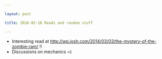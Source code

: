 ```yaml
---

layout: post

title: 2016-02-18 Reads and random stuff

---
```



-   Interesting read at
    http://wp.josh.com/2014/03/03/the-mystery-of-the-zombie-ram/ !!
-   Discussions on mechanics =)


